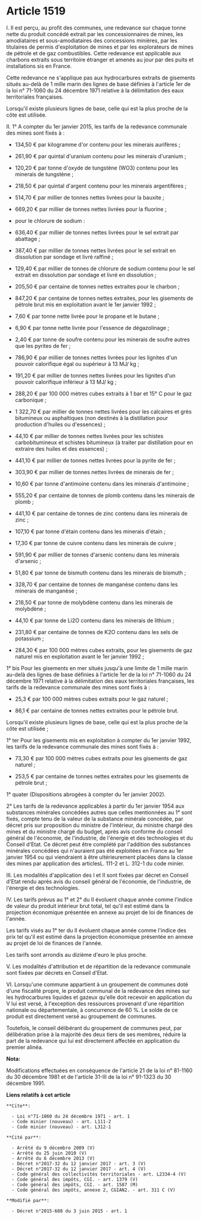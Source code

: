 # Article 1519

I. Il est perçu, au profit des communes, une redevance sur chaque tonne nette du produit concédé extrait par les
concessionnaires de mines, les amodiataires et sous-amodiataires des concessions minières, par les titulaires de permis
d'exploitation de mines et par les explorateurs de mines de pétrole et de gaz combustibles. Cette redevance est applicable
aux charbons extraits sous territoire étranger et amenés au jour par des puits et installations sis en France. 

Cette redevance ne s'applique pas aux hydrocarbures extraits de gisements situés au-delà de 1 mille marin des lignes de base
définies à l'article 1er de la loi n° 71-1060 du 24 décembre 1971 relative à la délimitation des eaux territoriales
françaises. 

Lorsqu'il existe plusieurs lignes de base, celle qui est la plus proche de la côte est utilisée. 

II. 1° A compter du 1er janvier 2015, les tarifs de la redevance communale des mines sont fixés à :

- 134,50 € par kilogramme d'or contenu pour les minerais aurifères ;

- 261,90 € par quintal d'uranium contenu pour les minerais d'uranium ;

- 120,20 € par tonne d'oxyde de tungstène (WO3) contenu pour les minerais de tungstène ;

- 218,50 € par quintal d'argent contenu pour les minerais argentifères ;

- 514,70 € par millier de tonnes nettes livrées pour la bauxite ;

- 669,20 € par millier de tonnes nettes livrées pour la fluorine ;

- pour le chlorure de sodium :

- 636,40 € par millier de tonnes nettes livrées pour le sel extrait par abattage ;

- 387,40 € par millier de tonnes nettes livrées pour le sel extrait en dissolution par sondage et livré raffiné ;

- 129,40 € par millier de tonnes de chlorure de sodium contenu pour le sel extrait en dissolution par sondage et livré en
dissolution ;

- 205,50 € par centaine de tonnes nettes extraites pour le charbon ;

- 847,20 € par centaine de tonnes nettes extraites, pour les gisements de pétrole brut mis en exploitation avant le 1er
janvier 1992 ;

- 7,60 € par tonne nette livrée pour le propane et le butane ;

- 6,90 € par tonne nette livrée pour l'essence de dégazolinage ;

- 2,40 € par tonne de soufre contenu pour les minerais de soufre autres que les pyrites de fer ;

- 786,90  € par millier de tonnes nettes livrées pour les lignites d'un pouvoir calorifique égal ou supérieur à 13 MJ/ kg ;

- 191,20  € par millier de tonnes nettes livrées pour les lignites d'un pouvoir calorifique inférieur à 13 MJ/ kg ;

- 288,20  € par 100 000 mètres cubes extraits à 1 bar et 15° C pour le gaz carbonique ;

- 1 322,70 € par millier de tonnes nettes livrées pour les calcaires et grès bitumineux ou asphaltiques (non destinés à la
distillation pour production d'huiles ou d'essences) ;

- 44,10 € par millier de tonnes nettes livrées pour les schistes carbobitumineux et schistes bitumineux (à traiter par
distillation pour en extraire des huiles et des essences) ;

- 441,10 € par millier de tonnes nettes livrées pour la pyrite de fer ;

- 303,90 € par millier de tonnes nettes livrées de minerais de fer ;

- 10,60 € par tonne d'antimoine contenu dans les minerais d'antimoine ;

- 555,20 € par centaine de tonnes de plomb contenu dans les minerais de plomb ;

- 441,10 € par centaine de tonnes de zinc contenu dans les minerais de zinc ;

- 107,10 € par tonne d'étain contenu dans les minerais d'étain ;

- 17,30 € par tonne de cuivre contenu dans les minerais de cuivre ;

- 591,90 € par millier de tonnes d'arsenic contenu dans les minerais d'arsenic ;

- 51,80 € par tonne de bismuth contenu dans les minerais de bismuth ;

- 328,70 € par centaine de tonnes de manganèse contenu dans les minerais de manganèse ;

- 218,50 € par tonne de molybdène contenu dans les minerais de molybdène ;

- 44,10 € par tonne de Li2O contenu dans les minerais de lithium ;

- 231,80 € par centaine de tonnes de K2O contenu dans les sels de potassium ;

- 284,30 € par 100 000 mètres cubes extraits, pour les gisements de gaz naturel mis en exploitation avant le 1er janvier
1992 ; 

1° bis Pour les gisements en mer situés jusqu'à une limite de 1 mille marin au-delà des lignes de base définies à l'article
1er de la loi n° 71-1060 du 24 décembre 1971 relative à la délimitation des eaux territoriales françaises, les tarifs de la
redevance communale des mines sont fixés à :

- 25,3 € par 100 000 mètres cubes extraits pour le gaz naturel ;

- 86,1 € par centaine de tonnes nettes extraites pour le pétrole brut. 

Lorsqu'il existe plusieurs lignes de base, celle qui est la plus proche de la côte est utilisée ; 

1° ter Pour les gisements mis en exploitation à compter du 1er janvier 1992, les tarifs de la redevance communale des mines
sont fixés à :

- 73,30 € par 100 000 mètres cubes extraits pour les gisements de gaz naturel ;

- 253,5 € par centaine de tonnes nettes extraites pour les gisements de pétrole brut ; 

1° quater (Dispositions abrogées à compter du 1er janvier 2002). 

2° Les tarifs de la redevance applicables à partir du 1er janvier 1954 aux substances minérales concédées autres que celles
mentionnées au 1° sont fixés, compte tenu de la valeur de la substance minérale concédée, par décret pris sur proposition du
ministre de l'intérieur, du ministre chargé des mines et du ministre chargé du budget, après avis conforme du conseil général
de l'économie, de l'industrie, de l'énergie et des technologies et du Conseil d'Etat. Ce décret peut être complété par
l'addition des substances minérales concédées qui n'auraient pas été exploitées en France au 1er janvier 1954 ou qui
viendraient à être ultérieurement placées dans la classe des mines par application des articlesL. 111-2 et L. 312-1 du code
minier. 

III. Les modalités d'application des I et II sont fixées par décret en Conseil d'Etat rendu après avis du conseil général de
l'économie, de l'industrie, de l'énergie et des technologies. 

IV. Les tarifs prévus au 1° et 2° du II évoluent chaque année comme l'indice de valeur du produit intérieur brut total, tel
qu'il est estimé dans la projection économique présentée en annexe au projet de loi de finances de l'année. 

Les tarifs visés au 1° ter du II évoluent chaque année comme l'indice des prix tel qu'il est estimé dans la projection
économique présentée en annexe au projet de loi de finances de l'année. 

Les tarifs sont arrondis au dizième d'euro le plus proche. 

V. Les modalités d'attribution et de répartition de la redevance communale sont fixées par décrets en Conseil d'Etat. 

VI. Lorsqu'une commune appartient à un groupement de communes doté d'une fiscalité propre, le produit communal de la
redevance des mines sur les hydrocarbures liquides et gazeux qu'elle doit recevoir en application du V lui est versé, à
l'exception des ressources provenant d'une répartition nationale ou départementale, à concurrence de 60 %. Le solde de ce
produit est directement versé au groupement de communes. 

Toutefois, le conseil délibérant du groupement de communes peut, par délibération prise à la majorité des deux tiers de ses
membres, réduire la part de la redevance qui lui est directement affectée en application du premier alinéa.

**Nota:**

Modifications effectuées en conséquence de l'article 21 de la loi n° 81-1160 du 30 décembre 1981 et de l'article 31-III de la
loi n° 91-1323 du 30 décembre 1991.

**Liens relatifs à cet article**

	**Cite**:

	  - Loi n°71-1060 du 24 décembre 1971 - art. 1
	  - Code minier (nouveau) - art. L111-2
	  - Code minier (nouveau) - art. L312-1

	**Cité par**:

	  - Arrêté du 9 décembre 2009 (V)
	  - Arrêté du 25 juin 2010 (V)
	  - Arrêté du 6 décembre 2013 (V)
	  - Décret n°2017-32 du 12 janvier 2017 - art. 3 (V)
	  - Décret n°2017-32 du 12 janvier 2017 - art. 4 (V)
	  - Code général des collectivités territoriales - art. L2334-4 (V)
	  - Code général des impôts, CGI. - art. 1379 (V)
	  - Code général des impôts, CGI. - art. 1587 (M)
	  - Code général des impôts, annexe 2, CGIAN2. - art. 311 C (V)

	**Modifié par**:

	  - Décret n°2015-608 du 3 juin 2015 - art. 1
